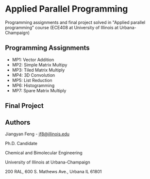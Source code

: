 # Applied Parallel Programming

Programming assignments and final project solved in "Applied parallel programming" course (ECE408 at University of Illinois at Urbana-Champaign)

## Programming Assignments
* MP1: Vector Addition
* MP2: Simple Matrix Multipy
* MP3: Tiled Matrix Multiply
* MP4: 3D Convolution
* MP5: List Reduction
* MP6: Histogramming
* MP7: Spare Matrix Multiply

## Final Project

## Authors

Jiangyan Feng - jf8@illinois.edu

Ph.D. Candidate

Chemical and Bimolecular Engineering

University of Illinois at Urbana-Champaign

200 RAL, 600 S. Mathews Ave., Urbana IL 61801

